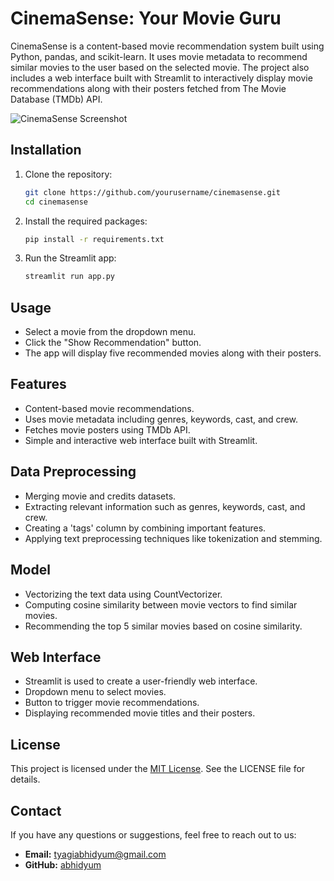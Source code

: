 # CinemaSense: Your Movie Guru

CinemaSense is a content-based movie recommendation system built using Python, pandas, and scikit-learn. It uses movie metadata to recommend similar movies to the user based on the selected movie. The project also includes a web interface built with Streamlit to interactively display movie recommendations along with their posters fetched from The Movie Database (TMDb) API.

![CinemaSense Screenshot](https://github.com/Abhidyum/movie_Rec/assets/94860032/df99b260-cabd-4c0e-8bf8-6412ec4e6acb)


## Installation

1. Clone the repository:
    ```sh
    git clone https://github.com/yourusername/cinemasense.git
    cd cinemasense
    ```

2. Install the required packages:
    ```sh
    pip install -r requirements.txt
    ```


3. Run the Streamlit app:
    ```sh
    streamlit run app.py
    ```

## Usage

- Select a movie from the dropdown menu.
- Click the "Show Recommendation" button.
- The app will display five recommended movies along with their posters.

## Features

- Content-based movie recommendations.
- Uses movie metadata including genres, keywords, cast, and crew.
- Fetches movie posters using TMDb API.
- Simple and interactive web interface built with Streamlit.

## Data Preprocessing

- Merging movie and credits datasets.
- Extracting relevant information such as genres, keywords, cast, and crew.
- Creating a 'tags' column by combining important features.
- Applying text preprocessing techniques like tokenization and stemming.

## Model

- Vectorizing the text data using CountVectorizer.
- Computing cosine similarity between movie vectors to find similar movies.
- Recommending the top 5 similar movies based on cosine similarity.

## Web Interface

- Streamlit is used to create a user-friendly web interface.
- Dropdown menu to select movies.
- Button to trigger movie recommendations.
- Displaying recommended movie titles and their posters.

## License

This project is licensed under the [MIT License](LICENSE). See the LICENSE file for details.

## Contact

If you have any questions or suggestions, feel free to reach out to us:

- **Email:** tyagiabhidyum@gmail.com
- **GitHub:** [abhidyum](https://github.com/abhidyum)
